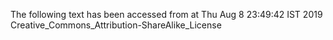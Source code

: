 The following text has been accessed from at Thu Aug 8 23:49:42 IST 2019
Creative_Commons_Attribution-ShareAlike_License
